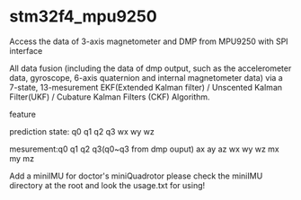 # stm32f4_mpu9250
Access the data of 3-axis magnetometer and DMP from MPU9250 with SPI interface 

All data fusion (including the data of dmp output, such as the accelerometer data,
gyroscope, 6-axis quaternion and internal magnetometer data) via a 7-state, 13-mesurement
EKF(Extended Kalman filter) / Unscented Kalman Filter(UKF) / Cubature Kalman Filters (CKF) Algorithm.

feature

prediction state: q0 q1 q2 q3 wx wy wz

mesurement:q0 q1 q2 q3(q0~q3 from dmp ouput) ax ay az wx wy wz mx my mz

Add a miniIMU for doctor's miniQuadrotor
please check the miniIMU directory at the root and look the usage.txt for using!
